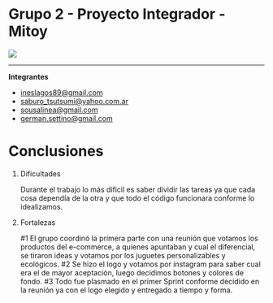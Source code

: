 # Grupo 2 - Proyecto Integrador - Mitoy

![](https://raw.githubusercontent.com/proyectointegrador-mitoy/grupo_2_mitoy/master/public/images/logos/logo-180x180.png)

------------
**Integrantes**
- ineslagos89@gmail.com
- saburo_tsutsumi@yahoo.com.ar
- sousalinea@gmail.com
- german.settino@gmail.com
 
# Conclusiones

1. Dificultades 

	Durante el trabajo lo más dificil es saber dividir las tareas ya que cada cosa dependía de la otra y que todo el código funcionara conforme lo idealizamos.

2. Fortalezas 

	#1 El grupo coordinó la primera parte con una reunión que votamos los productos del e-commerce, a quienes apuntaban y cual el diferencial, se tiraron ideas y votamos por los juguetes personalizables y ecológicos. 
    #2 Se hizo el logo y votamos por instagram para saber cual era el de mayor aceptación, luego decidimos botones y colores de fondo. 
    #3 Todo fue plasmado en el primer Sprint conforme decidido en la reunión ya con el logo elegido y entregado a tiempo y forma.

